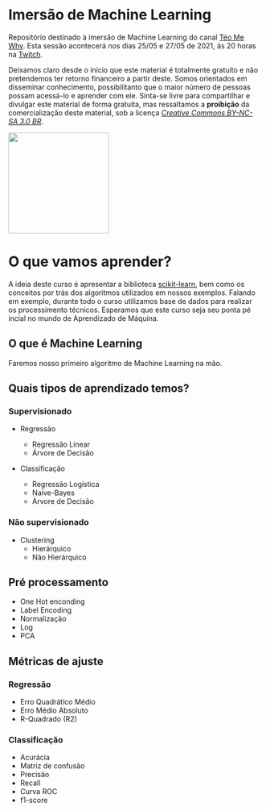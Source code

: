 # Imersão de Machine Learning

Repositório destinado à imersão de Machine Learning do canal [Téo Me Why](https://www.twitch.tv/teomewhy). Esta sessão acontecerá nos dias 25/05 e 27/05 de 2021, às 20 horas na [Twitch](https://www.twitch.tv/teomewhy).

Deixamos claro desde o início que este material é totalmente gratuíto e não pretendemos ter retorno financeiro a partir deste. Somos orientados em disseminar conhecimento, possibilitanto que o maior número de pessoas possam acessá-lo e aprender com ele. Sinta-se livre para compartilhar e divulgar este material de forma gratuíta, mas ressaltamos a **proibição** da comercialização deste material, sob a licença [_Creative Commons BY-NC-SA 3.0 BR_](https://creativecommons.org/licenses/by-nc-sa/3.0/br/).

<img src="https://mirrors.creativecommons.org/presskit/buttons/88x31/png/by-nc-sa.png" alt="" width="200">

# O que vamos aprender?

A ideia deste curso é apresentar a biblioteca [scikit-learn](https://scikit-learn.org/stable/), bem como os conceitos por trás dos algoritmos utilizados em nossos exemplos. Falando em exemplo, durante todo o curso utilizamos base de dados para realizar os processimento técnicos. Esperamos que este curso seja seu ponta pé incial no mundo de Aprendizado de Máquina.

## O que é Machine Learning

Faremos nosso primeiro algoritmo de Machine Learning na mão.

## Quais tipos de aprendizado temos?

### Supervisionado

* Regressão
    * Regressão Linear
    * Árvore de Decisão

* Classificação
    * Regressão Logística
    * Naive-Bayes
    * Árvore de Decisão

### Não supervisionado

* Clustering
    * Hierárquico
    * Não Hierárquico

## Pré processamento

* One Hot enconding
* Label Encoding
* Normalização
* Log
* PCA

## Métricas de ajuste

### Regressão

* Erro Quadrático Médio
* Erro Médio Absoluto
* R-Quadrado (R2)

### Classificação

* Acurácia
* Matriz de confusão
* Precisão
* Recall
* Curva ROC
* f1-score
